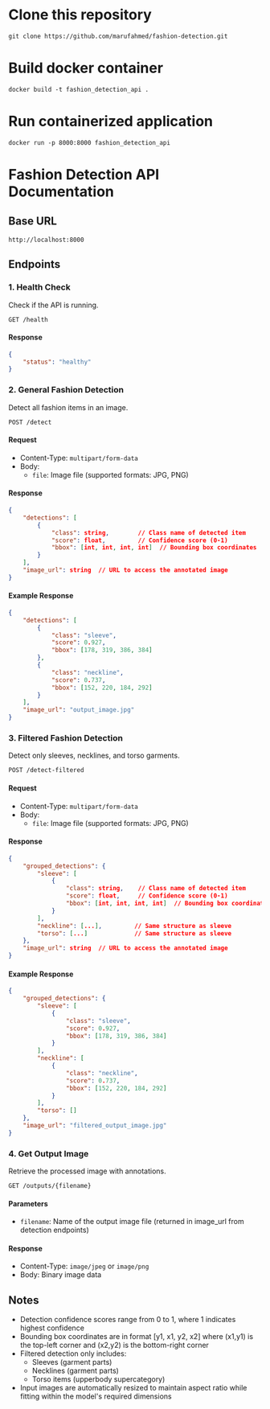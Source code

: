 # Clone this repository
```
git clone https://github.com/marufahmed/fashion-detection.git
```
# Build docker container
```
docker build -t fashion_detection_api .
```
# Run containerized application
```
docker run -p 8000:8000 fashion_detection_api
```

# Fashion Detection API Documentation

## Base URL
```
http://localhost:8000
```

## Endpoints

### 1. Health Check
Check if the API is running.

```
GET /health
```

#### Response
```json
{
    "status": "healthy"
}
```

### 2. General Fashion Detection
Detect all fashion items in an image.

```
POST /detect
```

#### Request
- Content-Type: `multipart/form-data`
- Body: 
  - `file`: Image file (supported formats: JPG, PNG)

#### Response
```json
{
    "detections": [
        {
            "class": string,        // Class name of detected item
            "score": float,         // Confidence score (0-1)
            "bbox": [int, int, int, int]  // Bounding box coordinates [y1, x1, y2, x2]
        }
    ],
    "image_url": string  // URL to access the annotated image
}
```

#### Example Response
```json
{
    "detections": [
        {
            "class": "sleeve",
            "score": 0.927,
            "bbox": [178, 319, 386, 384]
        },
        {
            "class": "neckline",
            "score": 0.737,
            "bbox": [152, 220, 184, 292]
        }
    ],
    "image_url": "output_image.jpg"
}
```

### 3. Filtered Fashion Detection
Detect only sleeves, necklines, and torso garments.

```
POST /detect-filtered
```

#### Request
- Content-Type: `multipart/form-data`
- Body: 
  - `file`: Image file (supported formats: JPG, PNG)

#### Response
```json
{
    "grouped_detections": {
        "sleeve": [
            {
                "class": string,    // Class name of detected item
                "score": float,     // Confidence score (0-1)
                "bbox": [int, int, int, int]  // Bounding box coordinates [y1, x1, y2, x2]
            }
        ],
        "neckline": [...],         // Same structure as sleeve
        "torso": [...]             // Same structure as sleeve
    },
    "image_url": string  // URL to access the annotated image
}
```

#### Example Response
```json
{
    "grouped_detections": {
        "sleeve": [
            {
                "class": "sleeve",
                "score": 0.927,
                "bbox": [178, 319, 386, 384]
            }
        ],
        "neckline": [
            {
                "class": "neckline",
                "score": 0.737,
                "bbox": [152, 220, 184, 292]
            }
        ],
        "torso": []
    },
    "image_url": "filtered_output_image.jpg"
}
```

### 4. Get Output Image
Retrieve the processed image with annotations.

```
GET /outputs/{filename}
```

#### Parameters
- `filename`: Name of the output image file (returned in image_url from detection endpoints)

#### Response
- Content-Type: `image/jpeg` or `image/png`
- Body: Binary image data

## Notes
- Detection confidence scores range from 0 to 1, where 1 indicates highest confidence
- Bounding box coordinates are in format [y1, x1, y2, x2] where (x1,y1) is the top-left corner and (x2,y2) is the bottom-right corner
- Filtered detection only includes:
  - Sleeves (garment parts)
  - Necklines (garment parts)
  - Torso items (upperbody supercategory)
- Input images are automatically resized to maintain aspect ratio while fitting within the model's required dimensions
